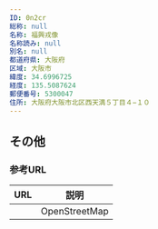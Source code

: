 ```yaml
---
ID: 0n2cr
総称: null
名称: 福興戎像
名称読み: null
別名: null
都道府県: 大阪府
区域: 大阪市
緯度: 34.6996725
経度: 135.5087624
郵便番号: 5300047
住所: 大阪府大阪市北区西天満５丁目４−１０
---
```


## その他

### 参考URL

| URL | 説明          |
| --- | ------------- |
|     | OpenStreetMap |
